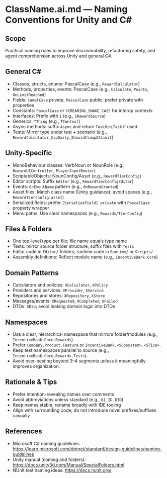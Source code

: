 # ClassName.ai.md — Naming Conventions for Unity and C#

## Scope
Practical naming rules to improve discoverability, refactoring safety, and agent comprehension across Unity and general C#.

## General C#
- Classes, structs, enums: PascalCase (e.g., `RewardCalculator`)
- Methods, properties, events: PascalCase (e.g., `Calculate`, `Points`, `OnLimitReached`)
- Fields: `camelCase` private, `PascalCase` public; prefer private with properties
- Constants: `PascalCase` or `SCREAMING_SNAKE_CASE` for interop contexts
- Interfaces: Prefix with `I` (e.g., `IRewardSource`)
- Generics: `TThing` (e.g., `TContext`)
- Async methods: suffix `Async` and return `Task`/`UniTask` if used
- Tests: Mirror type under test + scenario (e.g., `RewardCalculator_CapDaily_ShouldClampAtLimit`)

## Unity-Specific
- MonoBehaviour classes: VerbNoun or NounRole (e.g., `RewardUIController`, `PlayerInputRouter`)
- ScriptableObjects: NounConfig/Asset (e.g., `RewardTierConfig`)
- Editor scripts: Suffix `Editor` (e.g., `RewardTierConfigEditor`)
- Events: `OnEventName` pattern (e.g., `OnRewardGranted`)
- Asset files: Match class name (Unity guidance); avoid spaces (e.g., `RewardTierConfig.asset`)
- Serialized fields: prefer `[SerializeField] private` with `PascalCase` property wrapper
- Menu paths: Use clear namespaces (e.g., `Rewards/TierConfig`)

## Files & Folders
- One top-level type per file; file name equals type name
- Tests: mirror source folder structure; suffix files with `Tests`
- Editor code in `Editor/` folders; runtime code in `Runtime/` or `Scripts/`
- Assembly definitions: Reflect module name (e.g., `IncentiveBank.Core`)

## Domain Patterns
- Calculators and policies: `XCalculator`, `XPolicy`
- Providers and services: `XProvider`, `XService`
- Repositories and stores: `XRepository`, `XStore`
- Messages/events: `XRequested`, `XCompleted`, `XFailed`
- DTOs: `XDto`; avoid leaking domain logic into DTOs

## Namespaces

- Use a clear, hierarchical namespace that mirrors folder/modules (e.g., `IncentiveBank.Core.Rewards`).
- Prefer `Company.Product.Feature` or `IncentiveBank.<Subsystem>.<Slice>`.
- Keep test namespaces parallel to source (e.g., `IncentiveBank.Core.Rewards.Tests`).
- Avoid over-nesting beyond 3–4 segments unless it meaningfully improves organization.

## Rationale & Tips
- Prefer intention-revealing names over comments
- Avoid abbreviations unless standard (e.g., `UI`, `ID`, `DTO`)
- Keep names stable; rename broadly with IDE tooling
- Align with surrounding code; do not introduce novel prefixes/suffixes casually

## References
- Microsoft C# naming guidelines: https://learn.microsoft.com/dotnet/standard/design-guidelines/naming-guidelines
- Unity manual (naming and folders): https://docs.unity3d.com/Manual/SpecialFolders.html
- NUnit test naming ideas: https://docs.nunit.org/
